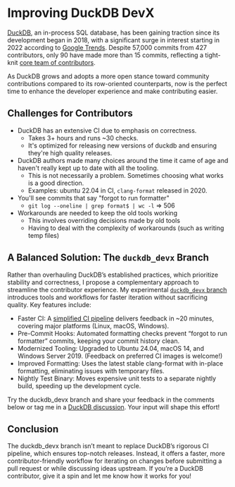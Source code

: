 # Improving DuckDB DevX

[DuckDB](https://duckdb.org/), an in-process SQL database, has been gaining traction since its development began in 2018, with a significant surge in interest starting in 2022 according to [Google Trends](https://trends.google.com/trends/explore?date=today%205-y&geo=US&q=duckdb&hl=en). Despite 57,000 commits from 427 contributors, only 90 have made more than 15 commits, reflecting a tight-knit [core team of contributors](https://github.com/duckdb/duckdb/graphs/contributors).

As DuckDB grows and adopts a more open stance toward community contributions compared to its row-oriented counterparts, now is the perfect time to enhance the developer experience and make contributing easier.


## Challenges for Contributors

* DuckDB has an extensive CI due to emphasis on correctness.
	* Takes 3+ hours and runs ~30 checks.
	* It's optimized for releasing new versions of duckdb and ensuring they're high quality releases.
* DuckDB authors made many choices around the time it came of age and haven't really kept up to date with all the tooling.
	* This is not necessarily a problem. Sometimes choosing what works is a good direction.
	* Examples: ubuntu 22.04 in CI, `clang-format` released in 2020.
* You'll see commits that say "forgot to run formatter"
	* `git log --oneline | grep format$ | wc -l` => 506
* Workarounds are needed to keep the old tools working
	* This involves overriding decisions made by old tools
	* Having to deal with the complexity of workarounds (such as writing temp files)


## A Balanced Solution: The `duckdb_devx` Branch

Rather than overhauling DuckDB’s established practices, which prioritize stability and correctness, I propose a complementary approach to streamline the contributor experience. My experimental [`duckdb_devx` branch](https://github.com/adsharma/duckdb/tree/duckdb_devx) introduces tools and workflows for faster iteration without sacrificing quality. Key features include:

- Faster CI: A [simplified CI pipeline](https://github.com/adsharma/duckdb/blob/duckdb_devx/.github/workflows/Fast.yml) delivers feedback in ~20 minutes, covering major platforms (Linux, macOS, Windows).
- Pre-Commit Hooks: Automated formatting checks prevent “forgot to run formatter” commits, keeping your commit history clean.
- Modernized Tooling: Upgraded to Ubuntu 24.04, macOS 14, and Windows Server 2019. (Feedback on preferred CI images is welcome!)
- Improved Formatting: Uses the latest stable clang-format with in-place formatting, eliminating issues with temporary files.
- Nightly Test Binary: Moves expensive unit tests to a separate nightly build, speeding up the development cycle.  

Try the duckdb_devx branch and share your feedback in the comments below or tag me in a [DuckDB discussion](https://github.com/duckdb/duckdb/discussions). Your input will shape this effort!

## Conclusion

The duckdb_devx branch isn’t meant to replace DuckDB’s rigorous CI pipeline, which ensures top-notch releases. Instead, it offers a faster, more contributor-friendly workflow for iterating on changes before submitting a pull request or while discussing ideas upstream. If you’re a DuckDB contributor, give it a spin and let me know how it works for you!

